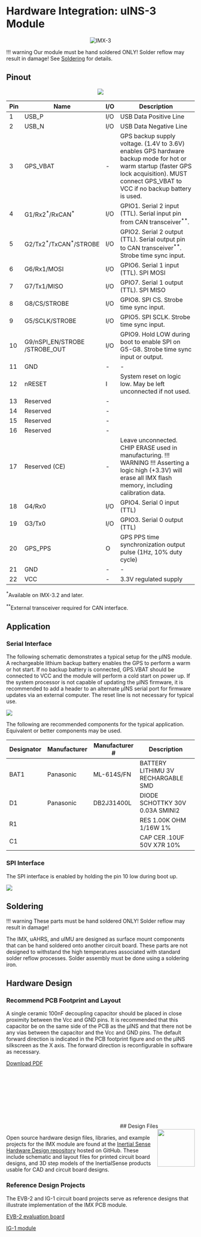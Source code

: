 # Hardware Integration: uINS-3 Module

<center>

![IMX-3](../images/uins-3-400w.jpg)

</center>

!!! warning
    Our module must be hand soldered ONLY! Solder reflow may result in damage! See [Soldering](#soldering) for details.

## Pinout

<center>

![](../images/uins_3p2_pinout.svg)

</center>

| Pin  | Name                                          | I/O  | Description                                                  |
| ---- | --------------------------------------------- | ---- | ------------------------------------------------------------ |
| 1    | USB_P                                         | I/O  | USB Data Positive Line                                       |
| 2    | USB_N                                         | I/O  | USB Data Negative Line                                       |
| 3    | GPS_VBAT                                      | -    | GPS backup supply voltage. (1.4V to 3.6V) enables GPS hardware backup mode for hot or warm startup (faster GPS lock acquisition). MUST connect GPS_VBAT to VCC if no backup battery is used. |
| 4    | G1/Rx2<sup>\*</sup>/RxCAN<sup>\*</sup>        | I/O  | GPIO1. Serial 2 input (TTL). Serial input pin from CAN transceiver<sup>\*\*</sup>. |
| 5    | G2/Tx2<sup>\*</sup>/TxCAN<sup>\*</sup>/STROBE | I/O  | GPIO2. Serial 2 output (TTL). Serial output pin to CAN transceiver<sup>\*\*</sup>. Strobe time sync input. |
| 6    | G6/Rx1/MOSI                                   | I/O  | GPIO6. Serial 1 input (TTL). SPI MOSI                        |
| 7    | G7/Tx1/MISO                                   | I/O  | GPIO7. Serial 1 output (TTL). SPI MISO                       |
| 8    | G8/CS/STROBE                                  | I/O  | GPIO8. SPI CS. Strobe time sync input.                       |
| 9    | G5/SCLK/STROBE                                | I/O  | GPIO5. SPI SCLK. Strobe time sync input.                     |
| 10   | G9/nSPI_EN/STROBE<br/>/STROBE_OUT             | I/O  | GPIO9. Hold LOW during boot to enable SPI on G5-G8. Strobe time sync input or output. |
| 11   | GND                                           | -    | -                                                            |
| 12   | nRESET                                        | I    | System reset on logic low. May be left unconnected if not used. |
| 13   | Reserved                                      | -    |                                                              |
| 14   | Reserved                                      | -    |                                                              |
| 15   | Reserved                                      | -    |                                                              |
| 16   | Reserved                                      | -    |                                                              |
| 17   | Reserved (CE)                                 | -    | Leave unconnected. CHIP ERASE used in manufacturing. !!! WARNING !!! Asserting a logic high (+3.3V) will erase all IMX flash memory, including calibration data. |
| 18   | G4/Rx0                                        | I/O  | GPIO4. Serial 0 input (TTL)                                  |
| 19   | G3/Tx0                                        | I/O  | GPIO3. Serial 0 output (TTL)                                 |
| 20   | GPS_PPS                                       | O    | GPS PPS time synchronization output pulse (1Hz, 10% duty cycle) |
| 21   | GND                                           | -    | -                                                            |
| 22   | VCC                                           | -    | 3.3V regulated supply                                        |

<sup>\*</sup>Available on IMX-3.2 and later.

<sup>\*\*</sup>External transceiver required for CAN interface.

## Application

### Serial Interface

The following schematic demonstrates a typical setup for the μINS module. A rechargeable lithium backup battery enables the GPS to perform a warm or hot start. If no backup battery is connected, GPS.VBAT should be connected to VCC and the module will perform a cold start on power up. If the system processor is not capable of updating the μINS firmware, it is recommended to add a header to an alternate μINS serial port for firmware updates via an external computer. The reset line is not necessary for typical use.

![](../images/interface_serial.svg)

The following are recommended components for the typical application. Equivalent or better components may be used.

| Designator | Manufacturer | Manufacturer # | Description                        |
| ---------- | ------------ | -------------- | ---------------------------------- |
| BAT1       | Panasonic    | ML-614S/FN     | BATTERY LITHIMU 3V RECHARGABLE SMD |
| D1         | Panasonic    | DB2J31400L     | DIODE SCHOTTKY 30V 0.03A SMINI2    |
| R1         |              |                | RES 1.00K OHM 1/16W 1%             |
| C1         |              |                | CAP CER .10UF 50V X7R 10%          |

### SPI Interface

The SPI interface is enabled by holding the pin 10 low during boot up.

![](../images/interface_spi.svg)

## Soldering

!!! warning
    These parts must be hand soldered ONLY!  Solder reflow may result in damage!

The IMX, uAHRS, and uIMU are designed as surface mount components that can be hand soldered onto another circuit board.  These parts are not designed to withstand the high temperatures associated with standard solder reflow processes.  Solder assembly must be done using a soldering iron.  

## Hardware Design

### Recommend PCB Footprint and Layout

A single ceramic 100nF decoupling capacitor should be placed in close proximity between the Vcc and GND pins. It is recommended that this capacitor be on the same side of the PCB as the μINS and that there not be any vias between the capacitor and the Vcc and GND pins. The default forward direction is indicated in the PCB footprint figure and on the μINS silkscreen as the X axis. The forward direction is reconfigurable in software as necessary.

[Download PDF](https://docs.inertialsense.com/dimensions/IS-uINS-3.2_Dimensions_and_Pinout.pdf)

<object data="https://docs.inertialsense.com/dimensions/IS-uINS-3.2_Dimensions_and_Pinout.pdf" type="application/pdf" width="700px" height="1150px" >
    <embed src="https://docs.inertialsense.com/dimensions/IS-uINS-3.2_Dimensions_and_Pinout.pdf" type="application/pdf" />
</object>
## Design Files

<img src="https://www.oshwa.org/wp-content/uploads/2014/03/oshw-logo.svg" width="100" align="right" />

Open source hardware design files, libraries, and example projects for the IMX module are found at the [Inertial Sense Hardware Design repository](https://github.com/inertialsense/IS-hdw) hosted on GitHub.  These include schematic and layout files for printed circuit board designs, and 3D step models of the InertialSense products usable for CAD and circuit board designs.

### Reference Design Projects

The EVB-2 and IG-1 circuit board projects serve as reference designs that illustrate implementation of the IMX PCB module.

[EVB-2 evaluation board](https://github.com/inertialsense/IS-hdw/tree/main/Products/EVB-2-1)

[IG-1 module](https://github.com/inertialsense/IS-hdw/tree/main/Products/IG-1-0)